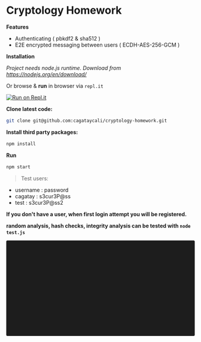 
# Cryptology Homework


**Features**

* Authenticating ( pbkdf2 & sha512 )
* E2E encrypted messaging between users ( ECDH-AES-256-GCM )


**Installation**


*Project needs node.js runtime. Download from https://nodejs.org/en/download/*

Or browse & **run** in browser via `repl.it`

[![Run on Repl.it](https://repl.it/badge/github/cagataycali/cryptology-homework)](https://repl.it/github/cagataycali/cryptology-homework)

**Clone latest code:**

```bash
git clone git@github.com:cagataycali/cryptology-homework.git
```

**Install third party packages:**

```bash
npm install
```

**Run**

```bash
npm start
```


> Test users:

* username : password
* cagatay : s3cur3P@ss
* test : s3cur3P@ss2


**If you don't have a user, when first login attempt you will be registered.**

**random analysis, hash checks, integrity analysis can be tested with `node test.js`**

![Usage gif](./gif.gif "Usage gif")
